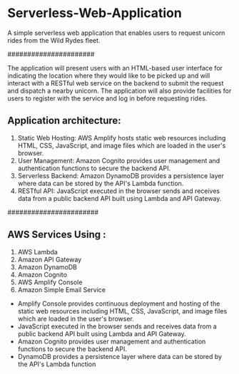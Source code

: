 # Serverless-Web-Application
A simple serverless web application that enables users to request unicorn rides from the Wild Rydes fleet.

######################

The application will present users with an HTML-based user interface for indicating the location where they would like to be picked up and will interact with a RESTful web service on the backend to submit the request and dispatch a nearby unicorn. The application will also provide facilities for users to register with the service and log in before requesting rides.


Application architecture:
-------------------------

1. Static Web Hosting: AWS Amplify hosts static web resources including HTML, CSS, JavaScript, and image files which are loaded in the 
                       user's browser.
2. User Management: Amazon Cognito provides user management and authentication functions to secure the backend API.
3. Serverless Backend: Amazon DynamoDB provides a persistence layer where data can be stored by the API's Lambda function.
4. RESTful API: JavaScript executed in the browser sends and receives data from a public backend API built using Lambda and API Gateway.


#######################

AWS Services Using :
--------------------

1. AWS Lambda
2. Amazon API Gateway
3. Amazon DynamoDB
4. Amazon Cognito
5. AWS Amplify Console
6. Amazon Simple Email Service


* Amplify Console provides continuous deployment and hosting of the static web resources including HTML, CSS, JavaScript, and image files 
  which are loaded in the user's browser.
* JavaScript executed in the browser sends and receives data from a public backend API built using Lambda and API Gateway.
* Amazon Cognito provides user management and authentication functions to secure the backend API.
* DynamoDB provides a persistence layer where data can be stored by the API's Lambda function
